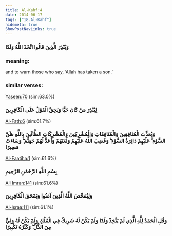 ```yaml
---
title: Al-Kahf:4
date: 2014-06-17
tags: ["18.Al-Kahf"]
hidemeta: true 
ShowPostNavLinks: true 
---
```

### وَيُنْذِرَ الَّذِينَ قَالُوا اتَّخَذَ اللَّهُ وَلَدًا
### meaning: 
and to warn those who say, ‘Allah has taken a son.’
### similar verses: 

[Yaseen:70](/36/70) (sim:63.0%)

### لِيُنْذِرَ مَنْ كَانَ حَيًّا وَيَحِقَّ الْقَوْلُ عَلَى الْكَافِرِينَ

[Al-Fath:6](/48/6) (sim:61.7%)

### وَيُعَذِّبَ الْمُنَافِقِينَ وَالْمُنَافِقَاتِ وَالْمُشْرِكِينَ وَالْمُشْرِكَاتِ الظَّانِّينَ بِاللَّهِ ظَنَّ السَّوْءِ ۚ عَلَيْهِمْ دَائِرَةُ السَّوْءِ ۖ وَغَضِبَ اللَّهُ عَلَيْهِمْ وَلَعَنَهُمْ وَأَعَدَّ لَهُمْ جَهَنَّمَ ۖ وَسَاءَتْ مَصِيرًا

[Al-Faatiha:1](/1/1) (sim:61.6%)

### بِسْمِ اللَّهِ الرَّحْمَٰنِ الرَّحِيمِ

[Ali Imran:141](/3/141) (sim:61.6%)

### وَلِيُمَحِّصَ اللَّهُ الَّذِينَ آمَنُوا وَيَمْحَقَ الْكَافِرِينَ

[Al-Israa:111](/17/111) (sim:61.1%)

### وَقُلِ الْحَمْدُ لِلَّهِ الَّذِي لَمْ يَتَّخِذْ وَلَدًا وَلَمْ يَكُنْ لَهُ شَرِيكٌ فِي الْمُلْكِ وَلَمْ يَكُنْ لَهُ وَلِيٌّ مِنَ الذُّلِّ ۖ وَكَبِّرْهُ تَكْبِيرًا
